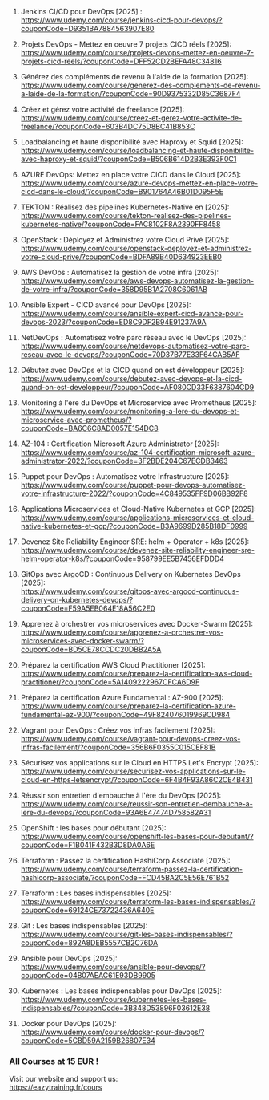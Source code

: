 1. Jenkins CI/CD pour DevOps [2025] :  
https://www.udemy.com/course/jenkins-cicd-pour-devops/?couponCode=D9351BA7884563907E80

2. Projets DevOps - Mettez en oeuvre 7 projets CICD réels [2025]:  
https://www.udemy.com/course/projets-devops-mettez-en-oeuvre-7-projets-cicd-reels/?couponCode=DFF52CD2BEFA48C34816

3. Générez des compléments de revenu à l'aide de la formation [2025]:  
https://www.udemy.com/course/generez-des-complements-de-revenu-a-laide-de-la-formation/?couponCode=90D9375332D85C3687F4
4. Créez et gérez votre activité de freelance [2025]:  
https://www.udemy.com/course/creez-et-gerez-votre-activite-de-freelance/?couponCode=603B4DC75D8BC41B853C 

5. Loadbalancing et haute disponibilité avec Haproxy et Squid [2025]:  
https://www.udemy.com/course/loadbalancing-et-haute-disponibilite-avec-haproxy-et-squid/?couponCode=B506B614D2B3E393F0C1

6. AZURE DevOps: Mettez en place votre CICD dans le Cloud  [2025]:  
https://www.udemy.com/course/azure-devops-mettez-en-place-votre-cicd-dans-le-cloud/?couponCode=B901764A46B01D095F5E

7. TEKTON : Réalisez des pipelines Kubernetes-Native en [2025]:  
https://www.udemy.com/course/tekton-realisez-des-pipelines-kubernetes-native/?couponCode=FAC8102F8A2390FF8458

8. OpenStack : Déployez et Administrez votre Cloud Privé [2025]:  
https://www.udemy.com/course/openstack-deployez-et-administrez-votre-cloud-prive/?couponCode=BDFA89B40D634923EEB0

9. AWS DevOps : Automatisez la gestion de votre infra [2025]:  
https://www.udemy.com/course/aws-devops-automatisez-la-gestion-de-votre-infra/?couponCode=358D95B1A2708C6061AB  

10. Ansible Expert - CICD avancé pour DevOps [2025]:  
https://www.udemy.com/course/ansible-expert-cicd-avance-pour-devops-2023/?couponCode=ED8C9DF2B94E91237A9A

11. NetDevOps : Automatisez votre parc réseau avec le DevOps [2025]:  
https://www.udemy.com/course/netdevops-automatisez-votre-parc-reseau-avec-le-devops/?couponCode=70D37B77E33F64CAB5AF 

12. Débutez avec DevOps et la CICD quand on est développeur [2025]:  
https://www.udemy.com/course/debutez-avec-devops-et-la-cicd-quand-on-est-developpeur/?couponCode=AF080CD33F6387604CD9 

13. Monitoring à l'ère du DevOps et Microservice avec Prometheus [2025]:  
https://www.udemy.com/course/monitoring-a-lere-du-devops-et-microservice-avec-prometheus/?couponCode=BA6C6C8AD0057E154DC8 

14. AZ-104 : Certification Microsoft Azure Administrator [2025]:  
https://www.udemy.com/course/az-104-certification-microsoft-azure-administrator-2022/?couponCode=3F2BDE204C67ECDB3463

15. Puppet pour DevOps : Automatisez votre Infrastructure [2025]:  
https://www.udemy.com/course/puppet-pour-devops-automatisez-votre-infrastructure-2022/?couponCode=4C849535FF9D06BB92F8  

16. Applications Microservices et Cloud-Native Kubernetes et GCP [2025]:  
https://www.udemy.com/course/applications-microservices-et-cloud-native-kubernetes-et-gcp/?couponCode=B3A9699D285B18DF0999 

17. Devenez Site Reliability Engineer SRE: helm + Operator + k8s [2025]:  
https://www.udemy.com/course/devenez-site-reliability-engineer-sre-helm-operator-k8s/?couponCode=958799EE5B7456EFDDD4 

18. GitOps avec ArgoCD : Continuous Delivery on Kubernetes DevOps [2025]:  
https://www.udemy.com/course/gitops-avec-argocd-continuous-delivery-on-kubernetes-devops/?couponCode=F59A5EB064E18A56C2E0  

19. Apprenez à orchestrer vos microservices avec Docker-Swarm [2025]:  
https://www.udemy.com/course/apprenez-a-orchestrer-vos-microservices-avec-docker-swarm/?couponCode=BD5CE78CCDC20DBB2A5A

20. Préparez la certification AWS Cloud Practitioner [2025]:  
https://www.udemy.com/course/preparez-la-certification-aws-cloud-practitioner/?couponCode=5A1409222967CFCA6D9F 

21. Préparez la certification Azure Fundamental : AZ-900 [2025]:  
https://www.udemy.com/course/preparez-la-certification-azure-fundamental-az-900/?couponCode=49F824076019969CD984  

22. Vagrant pour DevOps : Créez vos infras facilement [2025]:  
https://www.udemy.com/course/vagrant-pour-devops-creez-vos-infras-facilement/?couponCode=356B6F0355C015CEF81B 

23. Sécurisez vos applications sur le Cloud en HTTPS Let's Encrypt [2025]:  
https://www.udemy.com/course/securisez-vos-applications-sur-le-cloud-en-https-letsencrypt/?couponCode=6F4B4F93A86C2CE4B431

24. Réussir son entretien d'embauche à l'ère du DevOps [2025]:  
https://www.udemy.com/course/reussir-son-entretien-dembauche-a-lere-du-devops/?couponCode=93A6E47474D758582A31 

25. OpenShift : les bases pour débutant [2025]:  
https://www.udemy.com/course/openshift-les-bases-pour-debutant/?couponCode=F1B041F432B3D8DA0A6E

26. Terraform : Passez la certification HashiCorp Associate [2025]:  
https://www.udemy.com/course/terraform-passez-la-certification-hashicorp-associate/?couponCode=FCD45BA2C5E56E761B52 

27. Terraform : Les bases indispensables [2025]:  
https://www.udemy.com/course/terraform-les-bases-indispensables/?couponCode=69124CE73722436A640E

28. Git : Les bases indispensables [2025]:  
https://www.udemy.com/course/git-les-bases-indispensables/?couponCode=892A8DEB5557CB2C76DA 

29. Ansible pour DevOps [2025]:  
https://www.udemy.com/course/ansible-pour-devops/?couponCode=04B07AEAC61E93DB9905

30. Kubernetes : Les bases indispensables pour DevOps [2025]:  
https://www.udemy.com/course/kubernetes-les-bases-indispensables/?couponCode=3B348D53896F03612E38  

31. Docker pour DevOps [2025]:  
https://www.udemy.com/course/docker-pour-devops/?couponCode=5CBD59A2159B26807E34

### All Courses at 15 EUR !  
Visit our website and support us:  
https://eazytraining.fr/cours
